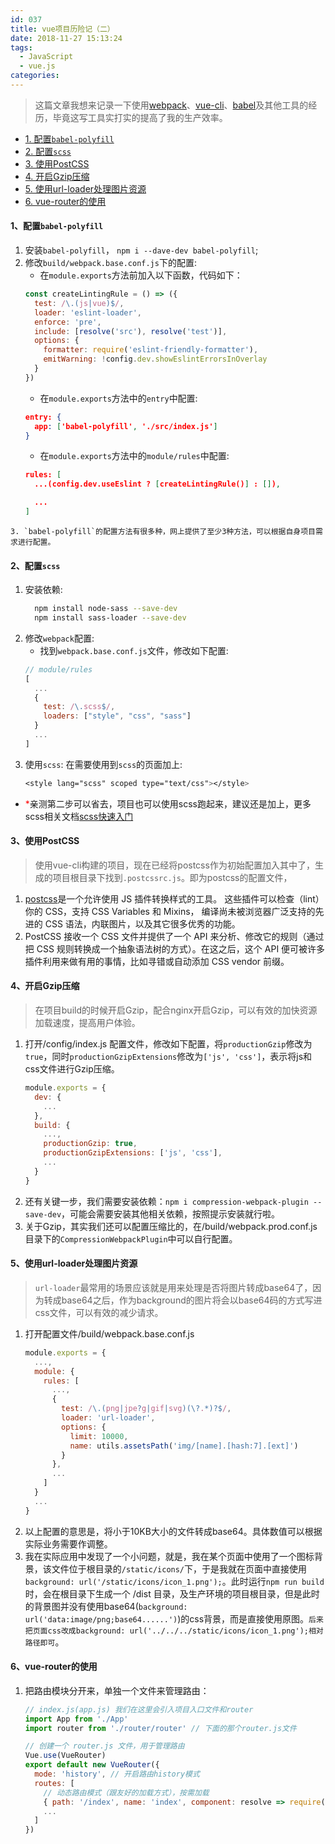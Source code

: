 ```yaml
---
id: 037
title: vue项目历险记（二）
date: 2018-11-27 15:13:24
tags:
  - JavaScript
  - vue.js
categories:
---
```


> 这篇文章我想来记录一下使用[webpack](https://webpack.docschina.org/)、[vue-cli](https://cli.vuejs.org/zh/)、[babel](https://babel.docschina.org/)及其他工具的经历，毕竟这写工具实打实的提高了我的生产效率。

- <a href="#babelpolyfill">1. 配置`babel-polyfill`</a>
- <a href="#scss">2. 配置`scss`</a>
- <a href="#postcss">3. 使用PostCSS</a>
- <a href="#Gzip">4. 开启Gzip压缩</a>
- <a href="#urlloader">5. 使用url-loader处理图片资源</a>
- <a href="#vueRouter">6. vue-router的使用</a>

#### <a name="babelpolyfill">1、配置`babel-polyfill`</a>
  1. 安装`babel-polyfill`， `npm i --dave-dev babel-polyfill`;
  2. 修改`build/webpack.base.conf.js`下的配置:
      - 在`module.exports`方法前加入以下函数，代码如下：
      ```js
      const createLintingRule = () => ({
        test: /\.(js|vue)$/,
        loader: 'eslint-loader',
        enforce: 'pre',
        include: [resolve('src'), resolve('test')],
        options: {
          formatter: require('eslint-friendly-formatter'),
          emitWarning: !config.dev.showEslintErrorsInOverlay
        }
      })
      ```
      - 在`module.exports`方法中的`entry`中配置:
      ```json
      entry: {
        app: ['babel-polyfill', './src/index.js']
      }
      ```
      - 在`module.exports`方法中的`module/rules`中配置:
      ```json
      rules: [
        ...(config.dev.useEslint ? [createLintingRule()] : []),

        ...
      ]
      ```
    3. `babel-polyfill`的配置方法有很多种，网上提供了至少3种方法，可以根据自身项目需求进行配置。

#### <a name="scss">2、配置`scss`</a>
  1. 安装依赖:
      ```sh
        npm install node-sass --save-dev
        npm install sass-loader --save-dev
      ```
  2. 修改`webpack`配置:
      - 找到`webpack.base.conf.js`文件，修改如下配置:
      ```js
      // module/rules
      [
        ...
        {
          test: /\.scss$/,
          loaders: ["style", "css", "sass"]
        }
        ...
      ]
      ```
  3. 使用`scss`:
  在需要使用到`scss`的页面加上:
      ```css
      <style lang="scss" scoped type="text/css"></style>
      ```
  - <span style="color: red">*</span>亲测第二步可以省去，项目也可以使用scss跑起来，建议还是加上，更多scss相关文档[scss快速入门](https://www.sasscss.com/getting-started/)

#### <a name="postcss">3、使用PostCSS</a>
  > 使用vue-cli构建的项目，现在已经将postcss作为初始配置加入其中了，生成的项目根目录下找到`.postcssrc.js`。即为postcss的配置文件，

  1. [postcss](https://github.com/postcss/postcss/blob/master/README-cn.md)是一个允许使用 JS 插件转换样式的工具。 这些插件可以检查（lint）你的 CSS，支持 CSS Variables 和 Mixins， 编译尚未被浏览器广泛支持的先进的 CSS 语法，内联图片，以及其它很多优秀的功能。
  2. PostCSS 接收一个 CSS 文件并提供了一个 API 来分析、修改它的规则（通过把 CSS 规则转换成一个抽象语法树的方式）。在这之后，这个 API 便可被许多插件利用来做有用的事情，比如寻错或自动添加 CSS vendor 前缀。

#### <a name="Gzip">4、开启Gzip压缩</a>
  > 在项目build的时候开启Gzip，配合nginx开启Gzip，可以有效的加快资源加载速度，提高用户体验。

  1. 打开/config/index.js 配置文件，修改如下配置，将`productionGzip`修改为`true`，同时`productionGzipExtensions`修改为`['js', 'css']`，表示将js和css文件进行Gzip压缩。
      ```js
      module.exports = {
        dev: {
          ...
        },
        build: {
          ...,
          productionGzip: true,
          productionGzipExtensions: ['js', 'css'],
          ...
        }
      }
      ```
  2. 还有关键一步，我们需要安装依赖：`npm i compression-webpack-plugin --save-dev`，可能会需要安装其他相关依赖，按照提示安装就行啦。
  3. 关于Gzip，其实我们还可以配置压缩比的，在/build/webpack.prod.conf.js目录下的`CompressionWebpackPlugin`中可以自行配置。

#### <a name="urlloader">5、使用url-loader处理图片资源</a>
  > `url-loader`最常用的场景应该就是用来处理是否将图片转成base64了，因为转成base64之后，作为background的图片将会以base64码的方式写进css文件，可以有效的减少请求。

  1. 打开配置文件/build/webpack.base.conf.js
      ```js
      module.exports = {
        ...,
        module: {
          rules: [
            ...,
            {
              test: /\.(png|jpe?g|gif|svg)(\?.*)?$/,
              loader: 'url-loader',
              options: {
                limit: 10000,
                name: utils.assetsPath('img/[name].[hash:7].[ext]')
              }
            },
            ...
          ]
        }
        ...
      }
      ```
  2. 以上配置的意思是，将小于10KB大小的文件转成base64。具体数值可以根据实际业务需要作调整。
  3. 我在实际应用中发现了一个小问题，就是，我在某个页面中使用了一个图标背景，该文件位于根目录的`/static/icons/`下，于是我就在页面中直接使用`background: url('/static/icons/icon_1.png');`。此时运行`npm run build`时，会在根目录下生成一个 /dist 目录，及生产环境的项目根目录，但是此时的背景图并没有使用base64(`background: url('data:image/png;base64......')`)的css背景，而是直接使用原图。`后来把页面css改成background: url('../../../static/icons/icon_1.png');相对路径即可`。

#### <a name="vueRouter">6、vue-router的使用</a>
  1. 把路由模块分开来，单独一个文件来管理路由：
      ```js
      // index.js(app.js) 我们在这里会引入项目入口文件和router
      import App from './App'
      import router from './router/router' // 下面的那个router.js文件

      // 创建一个 router.js 文件，用于管理路由
      Vue.use(VueRouter)
      export default new VueRouter({
        mode: 'history', // 开启路由history模式
        routes: [
          // 动态路由模式（跟友好的加载方式），按需加载
          { path: '/index', name: 'index', component: resolve => require(['../pages/index'], resolve) },
          ...
        ]
      })
      ```
